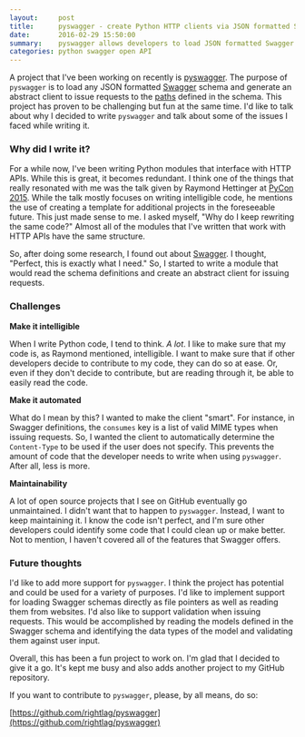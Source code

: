 ```yaml
---
layout:     post
title:      pyswagger - create Python HTTP clients via JSON formatted Swagger schemas
date:       2016-02-29 15:50:00
summary:    pyswagger allows developers to load JSON formatted Swagger schemas and issue requests to the endpoints defined in the schema.
categories: python swagger open API
---
```


A project that I've been working on recently is [pyswagger](https://github.com/rightlag/pyswagger). The purpose of `pyswagger` is to load any JSON formatted [Swagger](http://swagger.io/) schema and generate an abstract client to issue requests to the [paths](http://swagger.io/specification/#pathsObject) defined in the schema. This project has proven to be challenging but fun at the same time. I'd like to talk about why I decided to write `pyswagger` and talk about some of the issues I faced while writing it.

### Why did I write it?

For a while now, I've been writing Python modules that interface with HTTP APIs. While this is great, it becomes redundant. I think one of the things that really resonated with me was the talk given by Raymond Hettinger at [PyCon 2015](https://www.youtube.com/watch?v=wf-BqAjZb8M). While the talk mostly focuses on writing intelligible code, he mentions the use of creating a template for additional projects in the foreseeable future. This just made sense to me. I asked myself, "Why do I keep rewriting the same code?" Almost all of the modules that I've written that work with HTTP APIs have the same structure.

So, after doing some research, I found out about [Swagger](http://swagger.io/). I thought, "Perfect, this is exactly what I need." So, I started to write a module that would read the schema definitions and create an abstract client for issuing requests.

### Challenges

**Make it intelligible**

When I write Python code, I tend to think. *A lot*. I like to make sure that my code is, as Raymond mentioned, intelligible. I want to make sure that if other developers decide to contribute to my code, they can do so at ease. Or, even if they don't decide to contribute, but are reading through it, be able to easily read the code.

**Make it automated**

What do I mean by this? I wanted to make the client "smart". For instance, in Swagger definitions, the `consumes` key is a list of valid MIME types when issuing requests. So, I wanted the client to automatically determine the `Content-Type` to be used if the user does not specify. This prevents the amount of code that the developer needs to write when using `pyswagger`. After all, less is more.

**Maintainability**

A lot of open source projects that I see on GitHub eventually go unmaintained. I didn't want that to happen to `pyswagger`. Instead, I want to keep maintaining it. I know the code isn't perfect, and I'm sure other developers could identify some code that I could clean up or make better. Not to mention, I haven't covered all of the features that Swagger offers.

### Future thoughts

I'd like to add more support for `pyswagger`. I think the project has potential and could be used for a variety of purposes. I'd like to implement support for loading Swagger schemas directly as file pointers as well as reading them from websites. I'd also like to support validation when issuing requests. This would be accomplished by reading the models defined in the Swagger schema and identifying the data types of the model and validating them against user input.

Overall, this has been a fun project to work on. I'm glad that I decided to give it a go. It's kept me busy and also adds another project to my GitHub repository.

If you want to contribute to `pyswagger`, please, by all means, do so:

[https://github.com/rightlag/pyswagger](https://github.com/rightlag/pyswagger)
